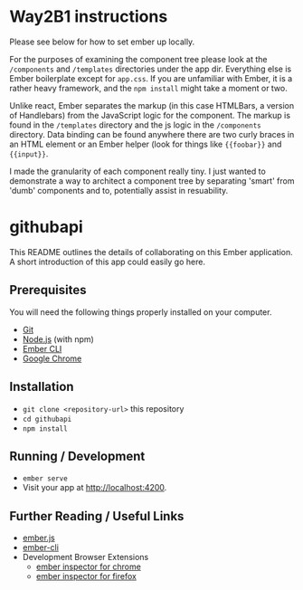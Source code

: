 # Way2B1 instructions
Please see below for how to set ember up locally.

For the purposes of examining the component tree please look at the `/components` and `/templates` directories under the app dir. Everything else is Ember boilerplate except for `app.css`. If you are unfamiliar with Ember, it is a rather heavy framework, and the `npm install` might take a moment or two.

Unlike react, Ember separates the markup (in this case HTMLBars, a version of Handlebars) from the JavaScript logic for the component. 
The markup is found in the `/templates` directory and the js logic in the `/components` directory. Data binding can be found anywhere there are two curly braces in an HTML element or an Ember helper (look for things like `{{foobar}}` and `{{input}}`.

I made the granularity of each component really tiny. I just wanted to demonstrate a way to architect a component tree by separating 'smart' from 'dumb' components and to, potentially assist in resuability.

# githubapi

This README outlines the details of collaborating on this Ember application.
A short introduction of this app could easily go here.

## Prerequisites

You will need the following things properly installed on your computer.

* [Git](https://git-scm.com/)
* [Node.js](https://nodejs.org/) (with npm)
* [Ember CLI](https://ember-cli.com/)
* [Google Chrome](https://google.com/chrome/)

## Installation

* `git clone <repository-url>` this repository
* `cd githubapi`
* `npm install`

## Running / Development

* `ember serve`
* Visit your app at [http://localhost:4200](http://localhost:4200).

## Further Reading / Useful Links

* [ember.js](https://emberjs.com/)
* [ember-cli](https://ember-cli.com/)
* Development Browser Extensions
  * [ember inspector for chrome](https://chrome.google.com/webstore/detail/ember-inspector/bmdblncegkenkacieihfhpjfppoconhi)
  * [ember inspector for firefox](https://addons.mozilla.org/en-US/firefox/addon/ember-inspector/)

